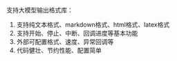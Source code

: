 支持大模型输出格式库：
1. 支持纯文本格式、markdown格式、html格式、latex格式
2. 支持开始、停止、中断、回调进度等基本功能
3. 外部可配置格式、速度、异常回调等
4. 代码健壮、节约性能、配置简单